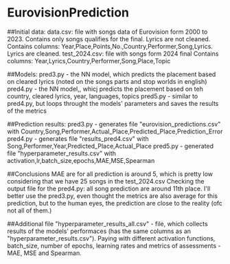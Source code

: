 # EurovisionPrediction


##Initial data: 
data.csv: file with songs data of Eurovision form 2000 to 2023. Contains only songs qualifies for the final.  Lyrics are not cleaned.
Contains columns: Year,Place,Points,No.,Country,Performer,Song,Lyrics. Lyrics are cleaned. 
test_2024.csv: file with songs form 2024 final
Contains columns: Year,Lyrics,Country,Performer,Song,Place,Topic

##Models: 
pred3.py - the NN model, which predicts the placement based on cleared lyrics (noted on the songs parts and stop worlds in english)
pred4.py - the NN model,, whicj predicts the placement based on teh country, cleared lyrics, year, languages, topics
pred5.py - similar to pred4.py, but loops throught the models' parameters and saves the results of the metrics

##Prediction results: 
pred3.py - generates file "eurovision_predictions.csv" with Country,Song,Performer,Actual_Place,Predicted_Place,Prediction_Error
pred4.py - generates file "results_pred4.csv" with Song,Performer,Year,Predicted_Place,Actual_Place
pred5.py - generated file "hyperparameter_results.csv" with activation,lr,batch_size,epochs,MAE,MSE,Spearman


##Conclusions
MAE are for all prediction is around 5, which is pretty low considering that we have 25 songs in the test_2024.csv
Checking the output file for the pred4.py: all song prediction are around 11th place. 
I'll better use the pred3.py, even thought the metrics are also average for this prediction, but to the human eyes, the prediction are close to the reality (ofc not all of them.)

##Additional file
"hyperparameter_results_all.csv" - file, which collects results of the models' performaces (has the same columns as an "hyperparameter_results.csv").
Paying with different activation functions, batch_size, number of epochs, learning rates and metrics of assessments - MAE, MSE and Spearman.
